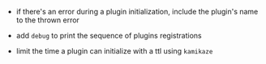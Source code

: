 * if there's an error during a plugin initialization, include the plugin's name to the thrown error

* add `debug` to print the sequence of plugins registrations

* limit the time a plugin can initialize with a ttl using `kamikaze`
